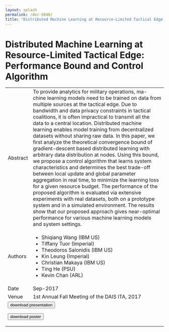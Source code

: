 ```yaml
---
layout: splash
permalink: /doc-5846/
title: "Distributed Machine Learning at Resource-Limited Tactical Edge: Performance Bound and Control Algorithm"
---
```


# Distributed Machine Learning at Resource-Limited Tactical Edge: Performance Bound and Control Algorithm

<table>
    <tbody>
    <tr>
        <td>Abstract</td>
        <td>To provide analytics for military operations, ma- chine learning models need to be trained on data from multiple sources at the tactical edge. Due to bandwidth and data privacy constraints in tactical coalitions, it is often impractical to transmit all the data to a central location. Distributed machine learning enables model training from decentralized datasets without sharing raw data. In this paper, we first analyze the theoretical convergence bound of gradient-descent based distributed learning with arbitrary data distribution at nodes. Using this bound, we propose a control algorithm that learns system characteristics and determines the best trade-off between local update and global parameter aggregation in real time, to minimize the learning loss for a given resource budget. The performance of the proposed algorithm is evaluated via extensive experiments with real datasets, both on a prototype system and in a simulated environment. The results show that our proposed approach gives near-optimal performance for various machine learning models and system settings.</td>
    </tr>
    <tr>
        <td>Authors</td>
        <td>
            <ul>
                <li>Shiqiang Wang (IBM US)</li>
                <li>Tiffany Tuor (Imperial)</li>
                <li>Theodoros Salonidis (IBM US)</li>
                <li>Kin Leung (Imperial)</li>
                <li>Christian Makaya (IBM US)</li>
                <li>Ting He (PSU)</li>
                <li>Kevin Chan (ARL)</li>
            </ul>
        </td>
    </tr>
    <tr>
        <td>Date</td>
        <td>Sep-2017</td>
    </tr>
    <tr>
        <td>Venue</td>
        <td>1st Annual Fall Meeting of the DAIS ITA, 2017</td>
    </tr>
        <tr>
            <td colspan="2">
                <form method="get" action="https://dais-ita.org/sites/default/files/1527_slides.pdf">
                    <button type="submit">download presentation</button>
                </form>
                <form method="get" action="https://dais-ita.org/sites/default/files/1527_poster.pdf">
                    <button type="submit">download poster</button>
                </form>
            </td>
        </tr>
    </tbody>
</table>
